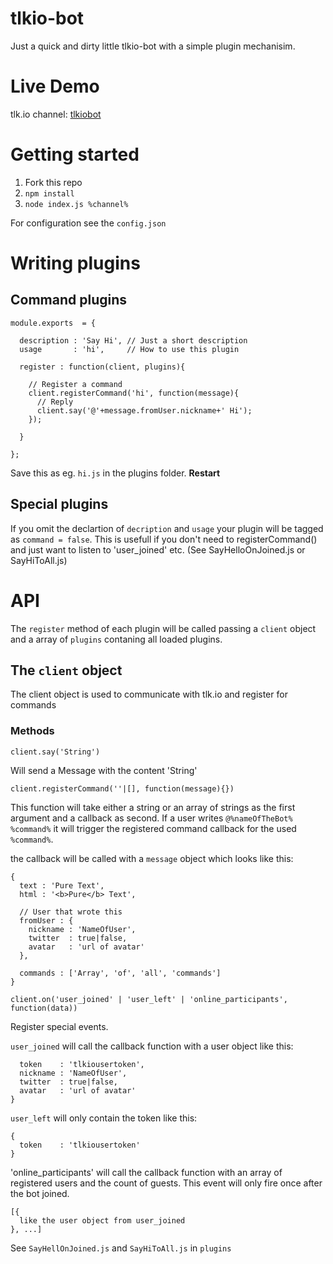 tlkio-bot
=====

Just a quick and dirty little tlkio-bot with a simple plugin mechanisim.

# Live Demo

tlk.io channel: [tlkiobot](http://tlk.io/tlkiobot)


# Getting started

  1. Fork this repo
  2. `npm install`
  3. `node index.js %channel%`

For configuration see the `config.json`


# Writing plugins

## Command plugins
```
module.exports  = {

  description : 'Say Hi', // Just a short description
  usage       : 'hi',     // How to use this plugin

  register : function(client, plugins){

    // Register a command
    client.registerCommand('hi', function(message){
      // Reply
      client.say('@'+message.fromUser.nickname+' Hi');
    });

  }

};
```

Save this as eg. `hi.js` in the plugins folder. **Restart**

## Special plugins

If you omit the declartion of `decription` and `usage` your plugin will be tagged as `command = false`. This is usefull if you
don't need to registerCommand() and just want to listen to 'user_joined' etc. (See SayHelloOnJoined.js or SayHiToAll.js)

# API

The `register` method of each plugin will be called passing a `client` object and a array of `plugins` contaning all loaded plugins.

## The `client` object

The client object is used to communicate with tlk.io and register for commands

###  Methods

`client.say('String')`

Will send a Message with the content 'String'

`client.registerCommand(''|[], function(message){})`

This function will take either a string or an array of strings as the first argument and a callback as second.
If a user writes `@%nameOfTheBot% %command%` it will trigger the registered command callback for the used `%command%`.

the callback will be called with a `message` object which looks like this:
```
{
  text : 'Pure Text',
  html : '<b>Pure</b> Text',

  // User that wrote this
  fromUser : {
    nickname : 'NameOfUser',
    twitter  : true|false,
    avatar   : 'url of avatar'
  },

  commands : ['Array', 'of', 'all', 'commands']
}
```

`client.on('user_joined' | 'user_left' | 'online_participants', function(data))`

Register special events.

`user_joined` will call the callback function with a user object like this:
```{
  token    : 'tlkiousertoken',
  nickname : 'NameOfUser',
  twitter  : true|false,
  avatar   : 'url of avatar'
}
```
`user_left` will only contain the token like this:
```
{
  token    : 'tlkiousertoken'
}
```

'online_participants' will call the callback function with an array of registered users and the count of guests. This event will only fire once  after the bot joined.
```
[{
  like the user object from user_joined
}, ...]
```

See `SayHellOnJoined.js` and `SayHiToAll.js` in `plugins`





